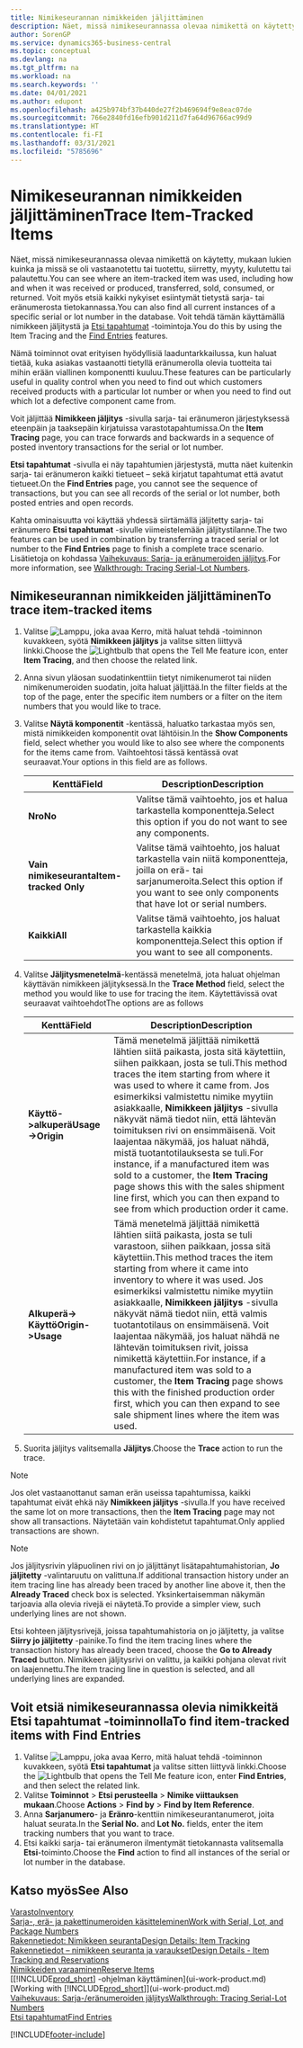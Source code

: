 ```yaml
---
title: Nimikeseurannan nimikkeiden jäljittäminen
description: Näet, missä nimikeseurannassa olevaa nimikettä on käytetty, mukaan lukien kuinka ja missö se oli vastaanotettu tai tuotettu, siirretty, myyty, kulutettu tai palautettu. Voit myös etsiä kaikki nykyiset esiintymät tietystä sarja- tai eränumerosta tietokannassa. Voit tehdä tämän käyttämällä nimikkeen jäljitystä ja tapahtumien etsintätoimintoja.
author: SorenGP
ms.service: dynamics365-business-central
ms.topic: conceptual
ms.devlang: na
ms.tgt_pltfrm: na
ms.workload: na
ms.search.keywords: ''
ms.date: 04/01/2021
ms.author: edupont
ms.openlocfilehash: a425b974bf37b440de27f2b469694f9e8eac07de
ms.sourcegitcommit: 766e2840fd16efb901d211d7fa64d96766ac99d9
ms.translationtype: HT
ms.contentlocale: fi-FI
ms.lasthandoff: 03/31/2021
ms.locfileid: "5785696"
---
```

# <a name="trace-item-tracked-items"></a><span data-ttu-id="50229-105">Nimikeseurannan nimikkeiden jäljittäminen</span><span class="sxs-lookup"><span data-stu-id="50229-105">Trace Item-Tracked Items</span></span>
<span data-ttu-id="50229-106">Näet, missä nimikeseurannassa olevaa nimikettä on käytetty, mukaan lukien kuinka ja missä se oli vastaanotettu tai tuotettu, siirretty, myyty, kulutettu tai palautettu.</span><span class="sxs-lookup"><span data-stu-id="50229-106">You can see where an item-tracked item was used, including how and when it was received or produced, transferred, sold, consumed, or returned.</span></span> <span data-ttu-id="50229-107">Voit myös etsiä kaikki nykyiset esiintymät tietystä sarja- tai eränumerosta tietokannassa.</span><span class="sxs-lookup"><span data-stu-id="50229-107">You can also find all current instances of a specific serial or lot number in the database.</span></span> <span data-ttu-id="50229-108">Voit tehdä tämän käyttämällä nimikkeen jäljitystä ja [Etsi tapahtumat](ui-find-entries.md) -toimintoja.</span><span class="sxs-lookup"><span data-stu-id="50229-108">You do this by using the Item Tracing and the [Find Entries](ui-find-entries.md) features.</span></span>  

<span data-ttu-id="50229-109">Nämä toiminnot ovat erityisen hyödyllisiä laaduntarkkailussa, kun haluat tietää, kuka asiakas vastaanotti tietyllä eränumerolla olevia tuotteita tai mihin erään viallinen komponentti kuuluu.</span><span class="sxs-lookup"><span data-stu-id="50229-109">These features can be particularly useful in quality control when you need to find out which customers received products with a particular lot number or when you need to find out which lot a defective component came from.</span></span>  

 <span data-ttu-id="50229-110">Voit jäljittää **Nimikkeen jäljitys** -sivulla sarja- tai eränumeron järjestyksessä eteenpäin ja taaksepäin kirjatuissa varastotapahtumissa.</span><span class="sxs-lookup"><span data-stu-id="50229-110">On the **Item Tracing** page, you can trace forwards and backwards in a sequence of posted inventory transactions for the serial or lot number.</span></span>  

 <span data-ttu-id="50229-111">**Etsi tapahtumat** -sivulla ei näy tapahtumien järjestystä, mutta näet kuitenkin sarja- tai eränumeron kaikki tietueet – sekä kirjatut tapahtumat että avatut tietueet.</span><span class="sxs-lookup"><span data-stu-id="50229-111">On the **Find Entries** page, you cannot see the sequence of transactions, but you can see all records of the serial or lot number, both posted entries and open records.</span></span>  

 <span data-ttu-id="50229-112">Kahta ominaisuutta voi käyttää yhdessä siirtämällä jäljitetty sarja- tai eränumero **Etsi tapahtumat** -sivulle viimeistelemään jäljitystilanne.</span><span class="sxs-lookup"><span data-stu-id="50229-112">The two features can be used in combination by transferring a traced serial or lot number to the **Find Entries** page to finish a complete trace scenario.</span></span> <span data-ttu-id="50229-113">Lisätietoja on kohdassa [Vaihekuvaus: Sarja- ja eränumeroiden jäljitys](walkthrough-tracing-serial-lot-numbers.md).</span><span class="sxs-lookup"><span data-stu-id="50229-113">For more information, see [Walkthrough: Tracing Serial-Lot Numbers](walkthrough-tracing-serial-lot-numbers.md).</span></span>  

## <a name="to-trace-item-tracked-items"></a><span data-ttu-id="50229-114">Nimikeseurannan nimikkeiden jäljittäminen</span><span class="sxs-lookup"><span data-stu-id="50229-114">To trace item-tracked items</span></span>  

1.  <span data-ttu-id="50229-115">Valitse ![Lamppu, joka avaa Kerro, mitä haluat tehdä -toiminnon](media/ui-search/search_small.png "Kerro, mitä haluat tehdä") kuvakkeen, syötä **Nimikkeen jäljitys** ja valitse sitten liittyvä linkki.</span><span class="sxs-lookup"><span data-stu-id="50229-115">Choose the ![Lightbulb that opens the Tell Me feature](media/ui-search/search_small.png "Tell me what you want to do") icon, enter **Item Tracing**, and then choose the related link.</span></span>  
2.  <span data-ttu-id="50229-116">Anna sivun yläosan suodatinkenttiin tietyt nimikenumerot tai niiden nimikenumeroiden suodatin, joita haluat jäljittää.</span><span class="sxs-lookup"><span data-stu-id="50229-116">In the filter fields at the top of the page, enter the specific item numbers or a filter on the item numbers that you would like to trace.</span></span>  
3.  <span data-ttu-id="50229-117">Valitse **Näytä komponentit** -kentässä, haluatko tarkastaa myös sen, mistä nimikkeiden komponentit ovat lähtöisin.</span><span class="sxs-lookup"><span data-stu-id="50229-117">In the **Show Components** field, select whether you would like to also see where the components for the items came from.</span></span> <span data-ttu-id="50229-118">Vaihtoehtosi tässä kentässä ovat seuraavat.</span><span class="sxs-lookup"><span data-stu-id="50229-118">Your options in this field are as follows.</span></span>  

    |<span data-ttu-id="50229-119">Kenttä</span><span class="sxs-lookup"><span data-stu-id="50229-119">Field</span></span>|<span data-ttu-id="50229-120">Description</span><span class="sxs-lookup"><span data-stu-id="50229-120">Description</span></span>|  
    |----------------------------------|---------------------------------------|  
    |<span data-ttu-id="50229-121">**Nro**</span><span class="sxs-lookup"><span data-stu-id="50229-121">**No**</span></span>|<span data-ttu-id="50229-122">Valitse tämä vaihtoehto, jos et halua tarkastella komponentteja.</span><span class="sxs-lookup"><span data-stu-id="50229-122">Select this option if you do not want to see any components.</span></span>|  
    |<span data-ttu-id="50229-123">**Vain nimikeseuranta**</span><span class="sxs-lookup"><span data-stu-id="50229-123">**Item-tracked Only**</span></span>|<span data-ttu-id="50229-124">Valitse tämä vaihtoehto, jos haluat tarkastella vain niitä komponentteja, joilla on erä- tai sarjanumeroita.</span><span class="sxs-lookup"><span data-stu-id="50229-124">Select this option if you want to see only components that have lot or serial numbers.</span></span>|  
    |<span data-ttu-id="50229-125">**Kaikki**</span><span class="sxs-lookup"><span data-stu-id="50229-125">**All**</span></span>|<span data-ttu-id="50229-126">Valitse tämä vaihtoehto, jos haluat tarkastella kaikkia komponentteja.</span><span class="sxs-lookup"><span data-stu-id="50229-126">Select this option if you want to see all components.</span></span>|  

4.  <span data-ttu-id="50229-127">Valitse **Jäljitysmenetelmä**-kentässä menetelmä, jota haluat ohjelman käyttävän nimikkeen jäljityksessä.</span><span class="sxs-lookup"><span data-stu-id="50229-127">In the **Trace Method** field, select the method you would like to use for tracing the item.</span></span> <span data-ttu-id="50229-128">Käytettävissä ovat seuraavat vaihtoehdot</span><span class="sxs-lookup"><span data-stu-id="50229-128">The options are as follows</span></span>  

    |<span data-ttu-id="50229-129">Kenttä</span><span class="sxs-lookup"><span data-stu-id="50229-129">Field</span></span>|<span data-ttu-id="50229-130">Description</span><span class="sxs-lookup"><span data-stu-id="50229-130">Description</span></span>|  
    |----------------------------------|---------------------------------------|  
    |<span data-ttu-id="50229-131">**Käyttö->alkuperä**</span><span class="sxs-lookup"><span data-stu-id="50229-131">**Usage->Origin**</span></span>|<span data-ttu-id="50229-132">Tämä menetelmä jäljittää nimikettä lähtien siitä paikasta, josta sitä käytettiin, siihen paikkaan, josta se tuli.</span><span class="sxs-lookup"><span data-stu-id="50229-132">This method traces the item starting from where it was used to where it came from.</span></span> <span data-ttu-id="50229-133">Jos esimerkiksi valmistettu nimike myytiin asiakkaalle, **Nimikkeen jäljitys** -sivulla näkyvät nämä tiedot niin, että lähtevän toimituksen rivi on ensimmäisenä. Voit laajentaa näkymää, jos haluat nähdä, mistä tuotantotilauksesta se tuli.</span><span class="sxs-lookup"><span data-stu-id="50229-133">For instance, if a manufactured item was sold to a customer, the **Item Tracing** page shows this with the sales shipment line first, which you can then expand to see from which production order it came.</span></span>|  
    |<span data-ttu-id="50229-134">**Alkuperä-> Käyttö**</span><span class="sxs-lookup"><span data-stu-id="50229-134">**Origin->Usage**</span></span>|<span data-ttu-id="50229-135">Tämä menetelmä jäljittää nimikettä lähtien siitä paikasta, josta se tuli varastoon, siihen paikkaan, jossa sitä käytettiin.</span><span class="sxs-lookup"><span data-stu-id="50229-135">This method traces the item starting from where it came into inventory to where it was used.</span></span> <span data-ttu-id="50229-136">Jos esimerkiksi valmistettu nimike myytiin asiakkaalle, **Nimikkeen jäljitys** -sivulla näkyvät nämä tiedot niin, että valmis tuotantotilaus on ensimmäisenä. Voit laajentaa näkymää, jos haluat nähdä ne lähtevän toimituksen rivit, joissa nimikettä käytettiin.</span><span class="sxs-lookup"><span data-stu-id="50229-136">For instance, if a manufactured item was sold to a customer, the **Item Tracing** page shows this with the finished production order first, which you can then expand to see sale shipment lines where the item was used.</span></span>|  

5.  <span data-ttu-id="50229-137">Suorita jäljitys valitsemalla **Jäljitys**.</span><span class="sxs-lookup"><span data-stu-id="50229-137">Choose the **Trace** action to run the trace.</span></span>  

> [!NOTE]  
>  <span data-ttu-id="50229-138">Jos olet vastaanottanut saman erän useissa tapahtumissa, kaikki tapahtumat eivät ehkä näy **Nimikkeen jäljitys** -sivulla.</span><span class="sxs-lookup"><span data-stu-id="50229-138">If you have received the same lot on more transactions, then the **Item Tracing** page may not show all transactions.</span></span> <span data-ttu-id="50229-139">Näytetään vain kohdistetut tapahtumat.</span><span class="sxs-lookup"><span data-stu-id="50229-139">Only applied transactions are shown.</span></span>  

> [!NOTE]  
>  <span data-ttu-id="50229-140">Jos jäljitysrivin yläpuolinen rivi on jo jäljittänyt lisätapahtumahistorian, **Jo jäljitetty** -valintaruutu on valittuna.</span><span class="sxs-lookup"><span data-stu-id="50229-140">If additional transaction history under an item tracing line has already been traced by another line above it, then the **Already Traced** check box is selected.</span></span> <span data-ttu-id="50229-141">Yksinkertaisemman näkymän tarjoavia alla olevia rivejä ei näytetä.</span><span class="sxs-lookup"><span data-stu-id="50229-141">To provide a simpler view, such underlying lines are not shown.</span></span>  
>   
>  <span data-ttu-id="50229-142">Etsi kohteen jäljitysrivejä, joissa tapahtumahistoria on jo jäljitetty, ja valitse **Siirry jo jäljitetty** -painike.</span><span class="sxs-lookup"><span data-stu-id="50229-142">To find the item tracing lines where the transaction history has already been traced, choose the **Go to Already Traced** button.</span></span> <span data-ttu-id="50229-143">Nimikkeen jäljitysrivi on valittu, ja kaikki pohjana olevat rivit on laajennettu.</span><span class="sxs-lookup"><span data-stu-id="50229-143">The item tracing line in question is selected, and all underlying lines are expanded.</span></span>  

## <a name="to-find-item-tracked-items-with-find-entries"></a><span data-ttu-id="50229-144">Voit etsiä nimikeseurannassa olevia nimikkeitä Etsi tapahtumat -toiminnolla</span><span class="sxs-lookup"><span data-stu-id="50229-144">To find item-tracked items with Find Entries</span></span>  

1. <span data-ttu-id="50229-145">Valitse ![Lamppu, joka avaa Kerro, mitä haluat tehdä -toiminnon](media/ui-search/search_small.png "Kerro, mitä haluat tehdä") kuvakkeen, syötä **Etsi tapahtumat** ja valitse sitten liittyvä linkki.</span><span class="sxs-lookup"><span data-stu-id="50229-145">Choose the ![Lightbulb that opens the Tell Me feature](media/ui-search/search_small.png "Tell me what you want to do") icon, enter **Find Entries**, and then select the related link.</span></span>  
2. <span data-ttu-id="50229-146">Valitse **Toiminnot** > **Etsi perusteella** > **Nimike viittauksen mukaan**.</span><span class="sxs-lookup"><span data-stu-id="50229-146">Choose **Actions** > **Find by** > **Find by Item Reference**.</span></span>
3. <span data-ttu-id="50229-147">Anna **Sarjanumero**- ja **Eränro**-kenttiin nimikeseurantanumerot, joita haluat seurata.</span><span class="sxs-lookup"><span data-stu-id="50229-147">In the **Serial No.** and **Lot No.** fields, enter the item tracking numbers that you want to trace.</span></span>  
4. <span data-ttu-id="50229-148">Etsi kaikki sarja- tai eränumeron ilmentymät tietokannasta valitsemalla **Etsi**-toiminto.</span><span class="sxs-lookup"><span data-stu-id="50229-148">Choose the **Find** action to find all instances of the serial or lot number in the database.</span></span>  

## <a name="see-also"></a><span data-ttu-id="50229-149">Katso myös</span><span class="sxs-lookup"><span data-stu-id="50229-149">See Also</span></span>

[<span data-ttu-id="50229-150">Varasto</span><span class="sxs-lookup"><span data-stu-id="50229-150">Inventory</span></span>](inventory-manage-inventory.md)  
[<span data-ttu-id="50229-151">Sarja-, erä- ja pakettinumeroiden käsitteleminen</span><span class="sxs-lookup"><span data-stu-id="50229-151">Work with Serial, Lot, and Package Numbers</span></span>](inventory-how-work-item-tracking.md)  
[<span data-ttu-id="50229-152">Rakennetiedot: Nimikkeen seuranta</span><span class="sxs-lookup"><span data-stu-id="50229-152">Design Details: Item Tracking</span></span>](design-details-item-tracking.md)  
[<span data-ttu-id="50229-153">Rakennetiedot – nimikkeen seuranta ja varaukset</span><span class="sxs-lookup"><span data-stu-id="50229-153">Design Details - Item Tracking and Reservations</span></span>](design-details-item-tracking-and-reservations.md)  
[<span data-ttu-id="50229-154">Nimikkeiden varaaminen</span><span class="sxs-lookup"><span data-stu-id="50229-154">Reserve Items</span></span>](inventory-how-to-reserve-items.md)  
<span data-ttu-id="50229-155">[[!INCLUDE[prod_short](includes/prod_short.md)] -ohjelman käyttäminen](ui-work-product.md)</span><span class="sxs-lookup"><span data-stu-id="50229-155">[Working with [!INCLUDE[prod_short](includes/prod_short.md)]](ui-work-product.md)</span></span>  
[<span data-ttu-id="50229-156">Vaihekuvaus: Sarja-/eränumeroiden jäljitys</span><span class="sxs-lookup"><span data-stu-id="50229-156">Walkthrough: Tracing Serial-Lot Numbers</span></span>](walkthrough-tracing-serial-lot-numbers.md)  
[<span data-ttu-id="50229-157">Etsi tapahtumat</span><span class="sxs-lookup"><span data-stu-id="50229-157">Find Entries</span></span>](ui-find-entries.md)  


[!INCLUDE[footer-include](includes/footer-banner.md)]